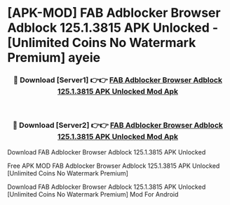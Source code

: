 # [APK-MOD] FAB Adblocker Browser Adblock 125.1.3815 APK Unlocked - [Unlimited Coins No Watermark Premium] ayeie



<div align="center">
<h3>🔴 Download [Server1] 👉👉 <a href="https://momento.my/?title=FAB_Adblocker_Browser_Adblock_125.1.3815_APK_Unlocked">FAB Adblocker Browser Adblock 125.1.3815 APK Unlocked Mod Apk</a></h3><br>

<h3>🔴 Download [Server2] 👉👉 <a href="https://momento.my/?title=FAB_Adblocker_Browser_Adblock_125.1.3815_APK_Unlocked">FAB Adblocker Browser Adblock 125.1.3815 APK Unlocked Mod Apk</a></h3>
</div>



Download FAB Adblocker Browser Adblock 125.1.3815 APK Unlocked 

Free APK MOD FAB Adblocker Browser Adblock 125.1.3815 APK Unlocked [Unlimited Coins No Watermark Premium]

Download FAB Adblocker Browser Adblock 125.1.3815 APK Unlocked [Unlimited Coins No Watermark Premium] Mod For Android
